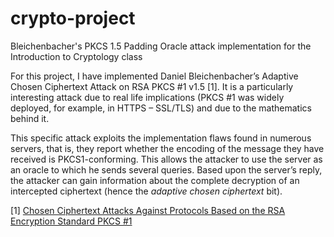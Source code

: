 # crypto-project
Bleichenbacher's PKCS 1.5 Padding Oracle attack implementation for the Introduction to Cryptology class

For this project, I have implemented Daniel Bleichenbacher’s Adaptive Chosen Ciphertext Attack on RSA PKCS #1 v1.5 [1]. It is a particularly interesting attack due to real life implications (PKCS #1 was widely deployed, for example, in HTTPS – SSL/TLS) and due to the mathematics behind it.

This specific attack exploits the implementation flaws found in numerous servers, that is, they report whether the encoding of the message they have received is PKCS1-conforming. This allows the attacker to use the server as an oracle to which he sends several queries. Based upon the server’s reply, the attacker can gain information about the complete decryption of an intercepted ciphertext (hence the *adaptive chosen ciphertext* bit).

[1] [Chosen Ciphertext Attacks Against Protocols Based on the RSA Encryption Standard PKCS #1](http://archiv.infsec.ethz.ch/education/fs08/secsem/bleichenbacher98.pdf)
